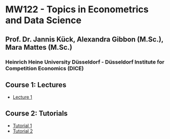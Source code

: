 # MW122 - Topics in Econometrics and Data Science   
## Prof. Dr. Jannis Kück, Alexandra Gibbon (M.Sc.), Mara Mattes (M.Sc.)
### Heinrich Heine University Düsseldorf - Düsseldorf Institute for Competition Economics (DICE)

## Course 1: Lectures
- [Lecture 1](./lecture/lecture_1.html)

## Course 2: Tutorials

- [Tutorial 1](./tutorial/tutorial_1.html)
- [Tutorial 2](./tutorial/tutorial_2.html)
